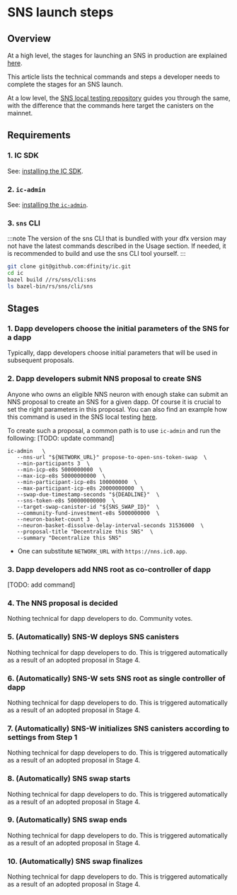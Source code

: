 # SNS launch steps

## Overview
At a high level, the stages for launching an SNS in production are explained [here](../launching/launch-summary-1proposal.md).

This article lists the technical commands and steps a developer needs to complete the stages for an SNS launch.

At a low level, the [SNS local testing repository](../testing/testing-locally.md) guides you
through the same, with the difference that the commands here target the canisters on the mainnet.

## Requirements

### 1. IC SDK

See: [installing the IC SDK](../../../setup/install).

### 2. `ic-admin`

See: [installing the `ic-admin`](../../../setup/ic-admin.md).

### 3. `sns` CLI

:::note
The version of the sns CLI that is bundled with your dfx version may not have the latest commands described in the Usage section. If needed, it is recommended to build and use the sns CLI tool yourself.
:::

```bash
git clone git@github.com:dfinity/ic.git
cd ic
bazel build //rs/sns/cli:sns
ls bazel-bin/rs/sns/cli/sns 
```
## Stages

### 1. Dapp developers choose the initial parameters of the SNS for a dapp

Typically, dapp developers choose initial parameters that will be used in subsequent proposals.

### 2. Dapp developers submit NNS proposal to create SNS

Anyone who owns an eligible NNS neuron with enough stake can submit an NNS proposal to create an
SNS for a given dapp.
Of course it is crucial to set the right parameters in this proposal.
You can also find an example how this command is used in the SNS local testing
[here](https://github.com/dfinity/sns-testing/blob/main/propose_sns.sh).

To create such a proposal, a common path is to use `ic-admin` and run the following:
[TODO: update command]
```
ic-admin   \
   --nns-url "${NETWORK_URL}" propose-to-open-sns-token-swap  \
   --min-participants 3  \
   --min-icp-e8s 5000000000  \
   --max-icp-e8s 50000000000  \
   --min-participant-icp-e8s 100000000  \
   --max-participant-icp-e8s 20000000000  \
   --swap-due-timestamp-seconds "${DEADLINE}"  \
   --sns-token-e8s 500000000000  \
   --target-swap-canister-id "${SNS_SWAP_ID}"  \
   --community-fund-investment-e8s 5000000000  \
   --neuron-basket-count 3  \
   --neuron-basket-dissolve-delay-interval-seconds 31536000  \
   --proposal-title "Decentralize this SNS"  \
   --summary "Decentralize this SNS"
```

* One can substitute `NETWORK_URL` with `https://nns.ic0.app`.

### 3. Dapp developers add NNS root as co-controller of dapp

[TODO: add command]

### 4. The NNS proposal is decided
Nothing technical for dapp developers to do. Community votes.


### 5. (Automatically) SNS-W deploys SNS canisters
Nothing technical for dapp developers to do. This is triggered automatically as a result
of an adopted proposal in Stage 4.

### 6. (Automatically) SNS-W sets SNS root as single controller of dapp
Nothing technical for dapp developers to do. This is triggered automatically as a result
of an adopted proposal in Stage 4.

### 7. (Automatically) SNS-W initializes SNS canisters according to settings from Step 1
Nothing technical for dapp developers to do. This is triggered automatically as a result
of an adopted proposal in Stage 4.

### 8. (Automatically) SNS swap starts
Nothing technical for dapp developers to do. This is triggered automatically as a result
of an adopted proposal in Stage 4.

### 9. (Automatically) SNS swap ends
Nothing technical for dapp developers to do. This is triggered automatically as a result
of an adopted proposal in Stage 4.

### 10. (Automatically) SNS swap finalizes
Nothing technical for dapp developers to do. This is triggered automatically as a result
of an adopted proposal in Stage 4.

